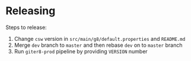 # Releasing

Steps to release:

1. Change `csw` version in `src/main/g8/default.properties` and `README.md`
2. Merge `dev` branch to `master` and then rebase `dev` on to `master` branch
3. Run `giter8-prod` pipeline by providing `VERSION` number
